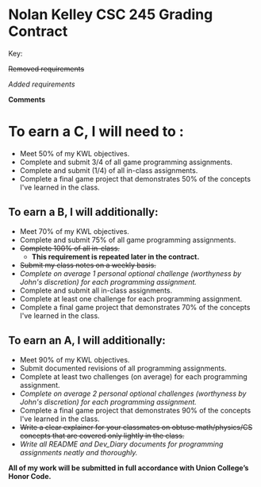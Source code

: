 # Nolan Kelley CSC 245 Grading Contract
 Key:
 
 ~~Removed requirements~~
 
 *Added requirements*

 **Comments**


# To earn a C, I will need to :
* Meet 50% of my KWL objectives.
* Complete and submit 3/4 of all game programming assignments.
* Complete and submit (1/4) of all in-class assignments.
* Complete a final game project that demonstrates 50% of the concepts I've learned in the class.
 
## To earn a B, I will additionally:
* Meet 70% of my KWL objectives.
* Complete and submit 75% of all game programming assignments.
* ~~Complete 100% of all in-class.~~
    * **This requirement is repeated later in the contract.**
* ~~Submit my class notes on a weekly basis.~~
* *Complete on average 1 personal optional challenge (worthyness by John's discretion) for each programming assignment.*
* Complete and submit all in-class assignments.
* Complete at least one challenge for each programming assignment.
* Complete a final game project that demonstrates 70% of the concepts I've learned in the class.

## To earn an A, I will additionally:
* Meet 90% of my KWL objectives.
* Submit documented revisions of all programming assignments.
* Complete at least two challenges (on average) for each programming assignment.
* *Complete on average 2 personal optional challenges (worthyness by John's discretion) for each programming assignment.*
* Complete a final game project that demonstrates 90% of the concepts I've learned in the class.
* ~~Write a clear explainer for your classmates on obtuse math/physics/CS concepts that are covered only lightly in the class.~~
* *Write all README and Dev_Diary documents for programming assignments neatly and thoroughly.*

**All of my work will be submitted in full accordance with Union College’s Honor Code.**
